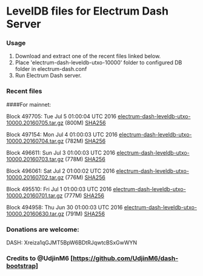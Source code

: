 # LevelDB files for Electrum Dash Server

### Usage

1. Download and extract one of the recent files linked below.
2. Place 'electrum-dash-leveldb-utxo-10000' folder to configured DB folder in electrum-dash.conf
3. Run Electrum Dash server.

### Recent files

####For mainnet:

Block 497705: Tue Jul  5 01:00:04 UTC 2016 [electrum-dash-leveldb-utxo-10000.20160705.tar.gz](https://transfer.sh/xCXKu/electrum-dash-leveldb-utxo-10000.20160705.tar.gz) (800M) [SHA256](https://transfer.sh/13QqwL/electrum-dash-leveldb-utxo-10000.20160705.tar.gz.sha256)

Block 497154: Mon Jul  4 01:00:03 UTC 2016 [electrum-dash-leveldb-utxo-10000.20160704.tar.gz](https://transfer.sh/12ZqBJ/electrum-dash-leveldb-utxo-10000.20160704.tar.gz) (782M) [SHA256](https://transfer.sh/oxbGZ/electrum-dash-leveldb-utxo-10000.20160704.tar.gz.sha256)

Block 496611: Sun Jul  3 01:00:03 UTC 2016 [electrum-dash-leveldb-utxo-10000.20160703.tar.gz](https://transfer.sh/14LLMl/electrum-dash-leveldb-utxo-10000.20160703.tar.gz) (778M) [SHA256](https://transfer.sh/FROsB/electrum-dash-leveldb-utxo-10000.20160703.tar.gz.sha256)

Block 496061: Sat Jul  2 01:00:02 UTC 2016 [electrum-dash-leveldb-utxo-10000.20160702.tar.gz](https://transfer.sh/6r4Kz/electrum-dash-leveldb-utxo-10000.20160702.tar.gz) (776M) [SHA256](https://transfer.sh/sITV7/electrum-dash-leveldb-utxo-10000.20160702.tar.gz.sha256)

Block 495510: Fri Jul  1 01:00:03 UTC 2016 [electrum-dash-leveldb-utxo-10000.20160701.tar.gz](https://transfer.sh/duFUJ/electrum-dash-leveldb-utxo-10000.20160701.tar.gz) (777M) [SHA256](https://transfer.sh/SiwGw/electrum-dash-leveldb-utxo-10000.20160701.tar.gz.sha256)

Block 494958: Thu Jun 30 01:00:03 UTC 2016 [electrum-dash-leveldb-utxo-10000.20160630.tar.gz](https://transfer.sh/HIHMd/electrum-dash-leveldb-utxo-10000.20160630.tar.gz) (791M) [SHA256](https://transfer.sh/QhxcB/electrum-dash-leveldb-utxo-10000.20160630.tar.gz.sha256)

### Donations are welcome:

DASH: Xreiza1qGJMT5BpW6BDtRJqwtcBSxGwWYN

### Credits to @UdjinM6 [https://github.com/UdjinM6/dash-bootstrap]
